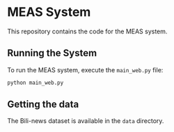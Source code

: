 # MEAS System
This repository contains the code for the MEAS system.

## Running the System
To run the MEAS system, execute the `main_web.py` file:
```bash
python main_web.py
```
## Getting the data
The Bili-news dataset is available in the `data` directory.

